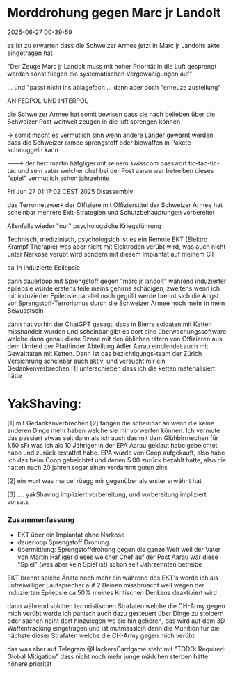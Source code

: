 # Morddrohung gegen Marc jr Landolt
2025-06-27 00-39-59


es ist zu erwarten dass die Schweizer Armee jetzt in Marc jr Landolts akte eingetragen hat

"Der Zeuge Marc jr Landolt muss mit hoher Priorität in die Luft gesprengt werden sonst fliegen die systematischen Vergewaltigungen auf"

... und "passt nicht ins ablagefach ... dann aber doch "erneuze zustellung"



AN FEDPOL UND INTERPOL 

die Schweizer Armee hat somit bewisen dass sie nach belieben über die Schweizer Post weltweit zeugen in die luft sprengen können

-> somit macht es vermutlich sinn wenn andere Länder gewarnt werden dass die Schweizer armee sprengstoff oder biowaffen in Pakete schmuggeln kann

---> der herr martin häfgliger mit seinem swisscom passwort tic-tac-tic-tac und sein vater welcher chef bei der Post aarau war betreiben dieses "spiel" vermutlich schon jahrzehnte


Fri Jun 27 01:17:02 CEST 2025
Disassembly:

das Terrornetzwerk der Offiziere mit Offizierstitel der Schweizer Armee hat scheinbar mehrere Exit-Strategien und Schutzbehauptungen vorbereitet

Allenfalls wieder "nur" psychologsiche Kriegsführung

Technisch, medizinisch, psychologsich ist es ein Remote EKT (Elektro Krampf Therapie) was aber nicht mit Elektroden verübt wird, was auch nicht unter Narkose verübt wird sondern mit diesem Implantat auf meinem CT

ca 1h induzierte Epilepsie

dann dauerloop mit Sprengstoff gegen "marc jr landolt" während induzierter epilepsie würde erstens teile meins gehirns schädigen, zweitens wenn ich mit induzierter Epilepsie parallel noch gegrillt werde brennt sich die Angst vor Sprengstoff-Terrorismus durch die Schweizer Armee noch mehr in mein Bewusstsein


dann hat vorhin der ChatGPT gesagt, dass in Bierre soldaten mit Ketten misshandelt wurden
und scheinbar gibt es dort eine überwachungssoftware welche dann genau diese Szene mit den üblichen tätern von Offizieren aus dem Umfeld der Pfadfinder Abteilung Adler Aarau einblendet auch mit Gewalttaten mit Ketten. Dann ist das bezichtigungs-team der Zürich Versichrung scheinbar auch aktiv, und versucht mir ein Gedankenverbrechen [1] unterschieben dass ich die ketten materialisiert hätte

YakShaving:
===========
[1] mit Gedankenverbrechen [2] fangen die scheinbar an wenn die keine anderen Dinge mehr haben welche sie mir vorwerfen können. Ich vermute das passiert etwas seit dann als ich auch das mit dem Glühbirrnechen für 1.50 sFr was ich als 10 Jähriger in der EPA Aarau geklaut habe gebeichtet habe und zurück erstattet habe. EPA wurde von Coop aufgekauft, also habe ich das beim Coop gebeichtet und denen 5.00 zurück bezahlt hatte, also die hatten nach 20 jahren sogar einen verdammt guten zins

[2] ein wort was marcel rüegg mir gegenüber als erster erwähnt hat

[3] .... yakShaving impliziert vorbereitung, und vorbereitung impliziert vorsatz

### Zusammenfassung
* EKT über ein Implantat ohne Narkose
* dauerloop Sprengstoff Drohung
* übermittlung: Sprengstoffdrohung gegen die ganze Welt weil der Vater von Martin Häfliger dieses welcher Chef auf der Post Aarau war diese "Spiel" (was aber kein Spiel ist) schon seit Jahrzehnten betreibe

EKT brennt solche Änste noch mehr ein
während des EKT's werde ich als unfreiwilliger Lautsprecher auf 2 Beinen missbruacht weil wegen der induzierten Epilepsie ca 50% meines Kritischen Denkens deaktiviert wird


dann während solchen terroristischen Strafaten welche die CH-Army gegen mich verübt werde ich panisch auch dazu gesteuert über Dinge zu stolpern oder sachen nciht dort hinzulegen wo sie hin gehören, das wird auf dem 3D Waffentracking eingetragen und ist mutmasslcih dann die Munition für die nächste dieser Strafaten welche die CH-Army gegen mich verübt

das was aber auf Telegram @HackersCardgame steht mit "TODO: Required: Global Mitigation" dass nicht noch mehr junge mädchen sterben hätte höhere priorität



